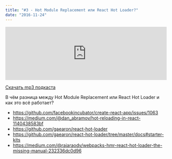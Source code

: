 ```yaml
---
title: "#3 - Hot Module Replacement или React Hot Loader?"
date: "2016-11-24"
---
```


<iframe width="100%" height="166" scrolling="no" frameborder="no" src="https://w.soundcloud.com/player/?url=https%3A//api.soundcloud.com/tracks/317494060&amp;color=ff5500&amp;auto_play=false&amp;hide_related=false&amp;show_comments=true&amp;show_user=true&amp;show_reposts=false"></iframe>

<a href="https://5minreact.podster.fm/3/download/audio.mp3?download=yes&media=file"><i class="fa fa-download"></i> Скачать mp3 подкаста</a>

В чём разница между Hot Module Replacement или React Hot Loader и как это всё работает?

- https://github.com/facebookincubator/create-react-app/issues/1063
- https://medium.com/@dan_abramov/hot-reloading-in-react-1140438583bf
- https://github.com/gaearon/react-hot-loader
- https://github.com/gaearon/react-hot-loader/tree/master/docs#starter-kits
- https://medium.com/@rajaraodv/webpacks-hmr-react-hot-loader-the-missing-manual-232336dc0d96
